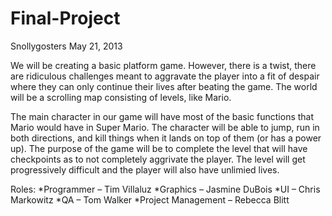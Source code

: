 Final-Project
=============
Snollygosters
May 21, 2013
  
We will be creating a basic platform game.  However, there is a twist, there are ridiculous challenges meant to aggravate the player into a fit of despair where they can only continue their lives after beating the game.  The world will be a scrolling map consisting of levels, like Mario.

The main character in our game will have most of the basic functions that Mario would have in Super Mario. The character will be able to jump, run in both directions, and kill things when it lands on top of them (or has a power up). The purpose of the game will be to complete the level that will have checkpoints as to not completely aggrivate the player. The level will get progressively difficult and the player will also have unlimied lives.

Roles:
*Programmer – Tim Villaluz
*Graphics – Jasmine DuBois
*UI – Chris Markowitz
*QA – Tom Walker 
*Project Management – Rebecca Blitt

